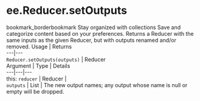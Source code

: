  
#  ee.Reducer.setOutputs
bookmark_borderbookmark Stay organized with collections  Save and categorize content based on your preferences. 
Returns a Reducer with the same inputs as the given Reducer, but with outputs renamed and/or removed.
Usage | Returns  
---|---  
`Reducer.setOutputs(outputs)` | Reducer  
Argument | Type | Details  
---|---|---  
this: `reducer` | Reducer |   
`outputs` | List | The new output names; any output whose name is null or empty will be dropped.  

